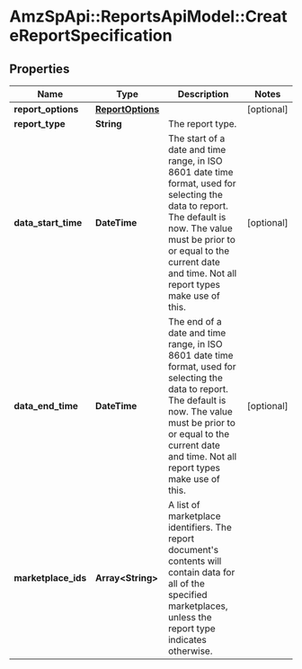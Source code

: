 # AmzSpApi::ReportsApiModel::CreateReportSpecification

## Properties
Name | Type | Description | Notes
------------ | ------------- | ------------- | -------------
**report_options** | [**ReportOptions**](ReportOptions.md) |  | [optional] 
**report_type** | **String** | The report type. | 
**data_start_time** | **DateTime** | The start of a date and time range, in ISO 8601 date time format, used for selecting the data to report. The default is now. The value must be prior to or equal to the current date and time. Not all report types make use of this. | [optional] 
**data_end_time** | **DateTime** | The end of a date and time range, in ISO 8601 date time format, used for selecting the data to report. The default is now. The value must be prior to or equal to the current date and time. Not all report types make use of this. | [optional] 
**marketplace_ids** | **Array&lt;String&gt;** | A list of marketplace identifiers. The report document&#39;s contents will contain data for all of the specified marketplaces, unless the report type indicates otherwise. | 


